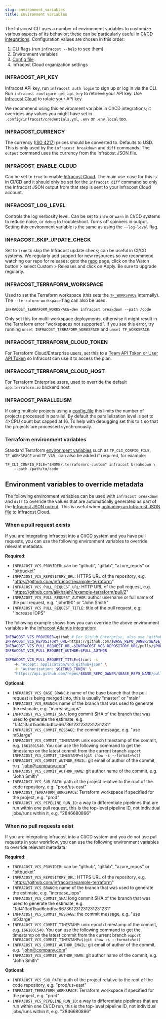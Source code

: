 ```yaml
---
slug: environment_variables
title: Environment variables
---
```


The Infracost CLI uses a number of environment variables to customize various aspects of its behavior; these can be particularly useful in [CI/CD integrations](/docs/integrations/cicd). Configuration values are chosen in this order:
1. CLI flags (run `infracost --help` to see them)
2. Environment variables
3. [Config file](/docs/features/config_file)
4. Infracost Cloud organization settings

### INFRACOST_API_KEY
Infracost API key, run `infracost auth login` to sign up or log in via the CLI. Run `infracost configure get api_key` to retrieve your API key. Use [Infracost Cloud](/docs/infracost_cloud/authentication/) to rotate your API key.

We recommend using this environment variable in CI/CD integrations; it overrides any values you might have set in `.config/infracost/credentials.yml`, `.env` or `.env.local` too.

### INFRACOST_CURRENCY
The currency ([ISO 4217](https://en.wikipedia.org/wiki/ISO_4217#Active_codes)) prices should be converted to. Defaults to USD.
This is only used by the `infracost breakdown` and `diff` commands. The `output` command uses the currency from the Infracost JSON file.

### INFRACOST_ENABLE_CLOUD
Can be set to `true` to enable [Infracost Cloud](/docs/infracost_cloud/overview/). The main use-case for this is in CI/CD and it should only be set for the `infracost diff` command so only the Infracost JSON output from that step is sent to your Infracost Cloud account.

### INFRACOST_LOG_LEVEL
Controls the log verbosity level. Can be set to `info` or `warn` in CI/CD systems to reduce noise, or `debug` to troubleshoot. Turns off spinners in output. Setting this environment variable is the same as using the `--log-level` flag.

### INFRACOST_SKIP_UPDATE_CHECK
Set to `true` to skip the Infracost update check; can be useful in CI/CD systems. We regularly add support for new resources so we recommend watching our repo for releases: goto the [repo](https://github.com/infracost/infracost) page, click on the Watch button > select Custom > Releases and click on Apply. Be sure to upgrade regularly.

### INFRACOST_TERRAFORM_WORKSPACE
Used to set the Terraform workspace (this sets the [`TF_WORKSPACE`](https://www.terraform.io/docs/cli/config/environment-variables.html#tf_workspace) internally). The `--terraform-workspace` flag can also be used.
  ```shell
  INFRACOST_TERRAFORM_WORKSPACE=dev infracost breakdown --path /code
  ```

Only set this for multi-workspace deployments, otherwise it might result in the Terraform error "workspaces not supported". If you see this error, try running `unset INFRACOST_TERRAFORM_WORKSPACE` and `unset TF_WORKSPACE`.

### INFRACOST_TERRAFORM_CLOUD_TOKEN
For Terraform Cloud/Enterprise users, set this to a [Team API Token or User API Token](https://www.terraform.io/docs/cloud/users-teams-organizations/api-tokens.html) so Infracost can use it to access the plan.

### INFRACOST_TERRAFORM_CLOUD_HOST
For Terraform Enterprise users, used to override the default `app.terraform.io` backend host.

### INFRACOST_PARALLELISM
If using multiple projects using a [config_file](/docs/features/config_file) this limits the number of projects processed in parallel. By default the parallelization level is set to 4×CPU count but capped at 16. To help with debugging set this to `1` so that the projects are processed synchronously.

### Terraform environment variables
Standard Terraform [environment variables](https://www.terraform.io/docs/commands/environment-variables.html) such as `TF_CLI_CONFIG_FILE`, `TF_WORKSPACE` and `TF_VAR_` can also be added if required, for example:
```shell
TF_CLI_CONFIG_FILE="$HOME/.terraformrc-custom" infracost breakdown \
    --path /path/to/code
```

## Environment variables to override metadata

The following environment variables can be used with `infracost breakdown` and `diff` to override the values that are automatically generated as part of the [Infracost JSON output](/docs/features/cli_commands/#examples). This is useful when [uploading an Infracost JSON file](/docs/features/cli_commands/#upload-runs) to Infracost Cloud.

### When a pull request exists
If you are integrating Infracost into a CI/CD system and you have pull requests, you can use the following environment variables to override relevant metadata.

**Required:**
- `INFRACOST_VCS_PROVIDER`: can be "github", "gitlab", "azure_repos" or "bitbucket"
- `INFRACOST_VCS_REPOSITORY_URL`: HTTPS URL of the repository, e.g. "https://github.com/infracost/example-terraform"
- `INFRACOST_VCS_PULL_REQUEST_URL`: HTTP URL of the pull request, e.g. "https://github.com/alikhajeh1/example-terraform/pull/2"
- `INFRACOST_VCS_PULL_REQUEST_AUTHOR`: author username or full name of the pull request, e.g. "john190" or "John Smith"
- `INFRACOST_VCS_PULL_REQUEST_TITLE`: title of the pull request, e.g. "Increase IOPS"

The following example shows how you can override the above environment variables in the [Infracost Atlantis integration](https://github.com/infracost/infracost-atlantis):

  ```bash
  INFRACOST_VCS_PROVIDER=github # For GitHub Enterprise, also use "github"
  INFRACOST_VCS_REPOSITORY_URL=https://github.com/$BASE_REPO_OWNER/$BASE_REPO_NAME
  INFRACOST_VCS_PULL_REQUEST_URL=$INFRACOST_VCS_REPOSITORY_URL/pulls/$PULL_NUM
  INFRACOST_VCS_PULL_REQUEST_AUTHOR=$PULL_AUTHOR

  INFRACOST_VCS_PULL_REQUEST_TITLE=$(curl -s
      -H "Accept: application/vnd.github+json" \
      -H "Authorization: $GITHUB_TOKEN" \
      "https://api.github.com/repos/$BASE_REPO_OWNER/$BASE_REPO_NAME/pulls/$PULL_NUM" | jq -r '.title')
  ```

**Optional:**
- `INFRACOST_VCS_BASE_BRANCH`: name of the base branch that the pull request is being merged into, this is usually "master" or "main"
- `INFRACOST_VCS_BRANCH`: name of the branch that was used to generate the estimate, e.g. "increase_iops"
- `INFRACOST_VCS_COMMIT_SHA`: long commit SHA of the branch that was used to generate the estimate, e.g. "1af413ad15ad6cbdfca667361231231231231231"
- `INFRACOST_VCS_COMMIT_MESSAGE`: the commit message, e.g. "use m5.large"
- `INFRACOST_VCS_COMMIT_TIMESTAMP`: unix epoch timestamp of the commit, e.g. `1661801540`. You can use the following command to get the timestamp on the latest commit from the current branch `export INFRACOST_VCS_COMMIT_TIMESTAMP=$(git show -s --format=%ct)`
- `INFRACOST_VCS_COMMIT_AUTHOR_EMAIL`: git email of author of the commit, e.g. "john@company.com"
- `INFRACOST_VCS_COMMIT_AUTHOR_NAME`: git author name of the commit, e.g. "John Smith"
- `INFRACOST_VCS_SUB_PATH`: path of the project relative to the root of the code repository, e.g. "prod/us-east"
- `INFRACOST_TERRAFORM_WORKSPACE`: Terraform workspace if specified for the project, e.g. "prod"
- `INFRACOST_VCS_PIPELINE_RUN_ID`: a way to differentiate pipelines that are run within one pull request, this is the top-level pipeline ID, not individual jobs/runs within it, e.g. "2846680866"

### When no pull requests exist

If you are integrating Infracost into a CI/CD system and you do not use pull requests in your workflow, you can use the following environment variables to override relevant metadata.

**Required:**
- `INFRACOST_VCS_PROVIDER`: can be "github", "gitlab", "azure_repos" or "bitbucket"
- `INFRACOST_VCS_REPOSITORY_URL`: HTTPS URL of the repository, e.g. "https://github.com/infracost/example-terraform"
- `INFRACOST_VCS_BRANCH`: name of the branch that was used to generate the estimate, e.g. "increase_iops"
- `INFRACOST_VCS_COMMIT_SHA`: long commit SHA of the branch that was used to generate the estimate, e.g. "1af413ad15ad6cbdfca667361231231231231231"
- `INFRACOST_VCS_COMMIT_MESSAGE`: the commit message, e.g. "use m5.large"
- `INFRACOST_VCS_COMMIT_TIMESTAMP`: unix epoch timestamp of the commit, e.g. `1661801540`. You can use the following command to get the timestamp on the latest commit from the current branch `export INFRACOST_VCS_COMMIT_TIMESTAMP=$(git show -s --format=%ct)`
- `INFRACOST_VCS_COMMIT_AUTHOR_EMAIL`: git email of author of the commit, e.g. "john@company.com"
- `INFRACOST_VCS_COMMIT_AUTHOR_NAME`: git author name of the commit, e.g. "John Smith"

**Optional:**
- `INFRACOST_VCS_SUB_PATH`: path of the project relative to the root of the code repository, e.g. "prod/us-east"
- `INFRACOST_TERRAFORM_WORKSPACE`: Terraform workspace if specified for the project, e.g. "prod"
- `INFRACOST_VCS_PIPELINE_RUN_ID`: a way to differentiate pipelines that are run within one CI/CD run, this is the top-level pipeline ID, not individual jobs/runs within it, e.g. "2846680866"
